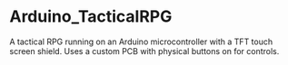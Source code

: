 # Arduino_TacticalRPG
A tactical RPG running on an Arduino microcontroller with a TFT touch screen shield. Uses a custom PCB with physical buttons on for controls.
